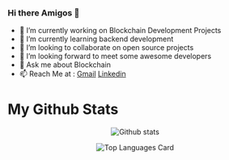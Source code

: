 ### Hi there Amigos 👋



- 🔭 I’m currently working on Blockchain Development Projects 
- 🌱 I’m currently learning backend development
- 👯 I’m looking to collaborate on open source projects
- 🤔 I’m looking forward to meet some awesome developers
- 💬 Ask me about Blockchain
- 📫 Reach Me at : <a href="swarupyeole11@gmail.com">Gmail</a>&nbsp;<a href="https://www.linkedin.com/in/swarupyeole/">Linkedin</a>




# My Github Stats


<div align="center">
  
 ![Github stats](https://github-readme-stats.vercel.app/api?username=swarupyeole11&bg_color=black&show_icons=true&count_private=true)
 
   ![Top Languages Card](https://github-readme-stats.vercel.app/api/top-langs/?username=swarupyeole11&layout=compact)
  
</div>







